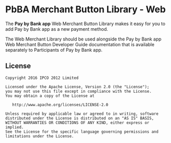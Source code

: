 # PbBA Merchant Button Library - Web

The **Pay by Bank app** Web Merchant Button Library makes it easy for you to add Pay by Bank app as a new payment method.
 
The Web Merchant Library should be used alongside the Pay by Bank app Web Merchant Button Developer Guide documentation that is available separately to Participants of Pay by Bank app.


## License

```
Copyright 2016 IPCO 2012 Limited

Licensed under the Apache License, Version 2.0 (the "License");
you may not use this file except in compliance with the License.
You may obtain a copy of the License at

   http://www.apache.org/licenses/LICENSE-2.0

Unless required by applicable law or agreed to in writing, software
distributed under the License is distributed on an "AS IS" BASIS,
WITHOUT WARRANTIES OR CONDITIONS OF ANY KIND, either express or implied.
See the License for the specific language governing permissions and
limitations under the License.

